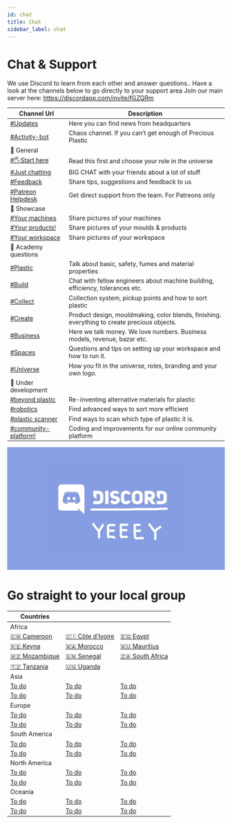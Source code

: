 ```yaml
---
id: chat
title: Chat
sidebar_label: chat
---
```


<style>
:root {
  --highlight: #e1e1e1;
  --links: rgb(131, 206, 235);
  --hover: rgb(131, 206, 235);
}
</style>

# Chat & Support

We use Discord to learn from each other and answer questions..
Have a look at the channels below to go directly to your support area
Join our main server here: https://discordapp.com/invite/fGZQRm



| Channel Url  |   Description     |
|----------|-------------|
|[#Updates](https://discord.gg/gJ7Yyk4)  |  Here you can find news from headquarters |
|[#Activity-bot](https://discord.gg/gDHhwFr)  |  Chaos channel. If you can’t get enough of Precious Plastic |
|💬 General||
| [#🖐Start here](https://discordapp.com/invite/rnx7m4t)        | Read this first and choose your role in the universe    |
| [#Just chatting](https://discordapp.com/invite/SSBrzeR)   |  BIG CHAT with your friends about a lot of stuff  |
| [#Feedback](https://discordapp.com/invite/cGZ5hKP)    | Share tips, suggestions and feedback to us |
| [#Patreon Helpdesk](https://discordapp.com/invite/wjVdtGW)  | Get direct support from the team. For Patreons only|
|💫 Showcase||
| [#Your machines](https://discord.gg/jhhZKDf)    | Share pictures of your machines|
| [#Your products!](https://discord.gg/KCBpcQB)  | Share pictures of your moulds & products|
| [#Your workspace](https://discord.gg/EA64M8k)   | Share pictures of your workspace|
|📓 Academy questions||
| [#Plastic](https://discordapp.com/invite/2vZB7Sj)     | Talk about basic, safety, fumes and material properties  |
| [#Build](https://discordapp.com/invite/XQDmQVT)   | Chat with fellow engineers about machine building, efficiency, tolerances etc.|
| [#Collect](https://discordapp.com/invite/kpnYaEr)   | Collection system, pickup points and how to sort plastic|
| [#Create](https://discordapp.com/invite/yhmfzTZ)    | Product design, mouldmaking, color blends, finishing. everything to create precious objects.|
| [#Business](https://discordapp.com/invite/n5d8Vrr)   | Here we talk money. We love numbers. Business models, revenue, bazar etc.|
| [#Spaces](https://discordapp.com/invite/p92s237)   | Questions and tips on setting up your workspace and how to run it.|
| [#Universe](https://discordapp.com/invite/QUw8A3w)  | How you fit in the universe, roles, branding and your own logo.|
|💪 Under development||
| [#beyond plastic](https://discordapp.com/invite/SfTmtKP) |  Re-inventing alternative materials for plastic|
| [#robotics](https://discordapp.com/invite/5UYM4Sd)   |Find advanced ways to sort more efficient|
| [#plastic scanner](https://discordapp.com/invite/Khxfgg7) |  Find ways to scan which type of plastic it is.|
| [#community-platform!](https://discordapp.com/invite/)    |Coding and improvements for our online community platform|

![Discord](assets/support/discord.jpg)
# Go straight to your local group

| Countries   |        |  |
|----------|-------------|-------------|
| Africa  |        |  |
| [🇨🇲 Cameroon](https://discord.gg/rWz7T2d)  | [🇨🇮 Côte d'Ivoire ](https://discord.gg/aGvqQt7)|[🇪🇬 Egypt](https://discord.gg/ehyT6QX)|
| [🇰🇪 Keyna](https://discord.gg/rzbQvqU)  | [🇲🇦 Morocco](https://discord.gg/ub6kQ6G)|[🇲🇺 Mauritius](https://discord.gg/RfhpFMy)|
| [🇲🇿 Mozambique](https://discord.gg/RzB4bqK)  | [🇸🇳 Senegal](https://discord.gg/WdbFwGT)|[🇿🇦 South Africa](https://discord.gg/eFvQA5r)|
| [🇹🇿 Tanzania](https://discord.gg/j7GJNcq)  | [🇺🇬 Uganda](https://discord.gg/gEQvwR4)||
| Asia  |        |  |
| [To do](http://google.com)  | [To do](http://google.com)|[To do](http://google.com)|
| [To do](http://google.com)  | [To do](http://google.com)|[To do](http://google.com)|
| Europe  |        |  |
| [To do](http://google.com)  | [To do](http://google.com)|[To do](http://google.com)|
| [To do](http://google.com)  | [To do](http://google.com)|[To do](http://google.com)|
| South America  |        |  |
| [To do](http://google.com)  | [To do](http://google.com)|[To do](http://google.com)|
| [To do](http://google.com)  | [To do](http://google.com)|[To do](http://google.com)|
| North America  |        |  |
| [To do](http://google.com)  | [To do](http://google.com)|[To do](http://google.com)|
| [To do](http://google.com)  | [To do](http://google.com)|[To do](http://google.com)|
| Oceania  |        |  |
| [To do](http://google.com)  | [To do](http://google.com)|[To do](http://google.com)|
| [To do](http://google.com)  | [To do](http://google.com)|[To do](http://google.com)|
